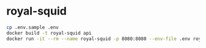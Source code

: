 # royal-squid

```sh
cp .env.sample .env
docker build -t royal-squid api
docker run -it --rm --name royal-squid -p 8080:8080 --env-file .env royal-squid
```